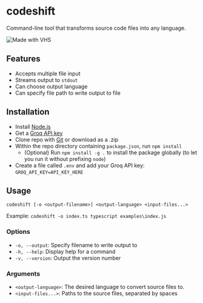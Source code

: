 # codeshift

Command-line tool that transforms source code files into any language.

![Made with VHS](https://vhs.charm.sh/vhs-3WycnrVtNVBvM390BxtKUc.gif)

## Features

- Accepts multiple file input
- Streams output to `stdout`
- Can choose output language
- Can specify file path to write output to file

## Installation

- Install [Node.js](https://nodejs.org/en)
- Get a [Groq API key](https://console.groq.com/keys)
- Clone repo with [Git](https://git-scm.com/) or download as a .zip
- Within the repo directory containing `package.json`, run `npm install`
  - (Optional) Run `npm install -g .` to install the package globally (to let you run it without prefixing `node`)
- Create a file called `.env` and add your Groq API key: `GROQ_API_KEY=API_KEY_HERE`

## Usage

`codeshift [-o <output-filename>] <output-language> <input-files...>`

Example: `codeshift -o index.ts typescript examples\index.js`

### Options

- `-o, --output`: Specify filename to write output to
- `-h, --help`: Display help for a command
- `-v, --version`: Output the version number

### Arguments

- `<output-language>`: The desired language to convert source files to.
- `<input-files...>`: Paths to the source files, separated by spaces

